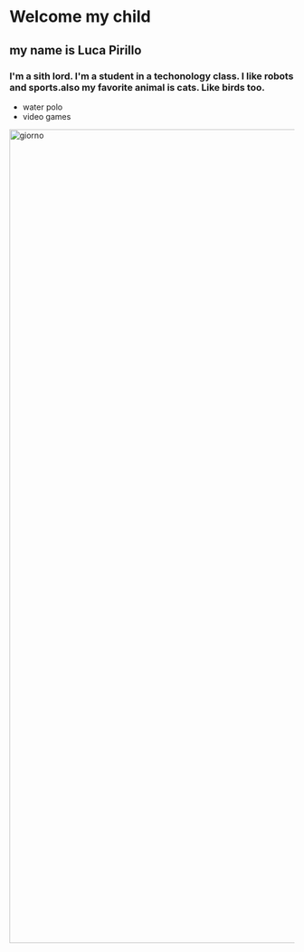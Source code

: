 # Welcome my child
## my name is Luca Pirillo
### I'm a sith lord. I'm a student in a techonology class. I like robots and sports.also my favorite animal is cats. Like birds too.
* water polo
* video games
<img width="1436" alt="giorno" src="https://user-images.githubusercontent.com/93533166/139689519-b7ea5b02-7b90-40c3-9e6f-dee336509553.png">

<!--
**CSI-Luca-Pirillo/CSI-Luca-Pirillo** is a ✨ _special_ ✨ repository because its `README.md` (this file) appears on your GitHub profile.

Here are some ideas to get you started:

- 🔭 I’m currently working on ...
- 🌱 I’m currently learning ...
- 👯 I’m looking to collaborate on ...
- 🤔 I’m looking for help with ...
- 💬 Ask me about ...
- 📫 How to reach me: ...
- 😄 Pronouns: ...
- ⚡ Fun fact: ...
-->
